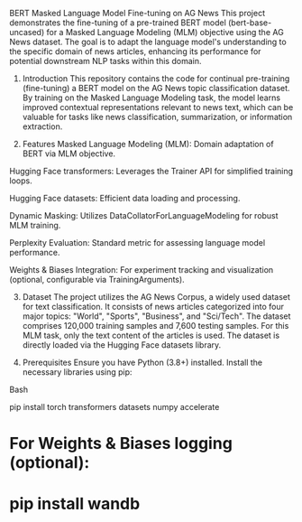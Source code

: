 BERT Masked Language Model Fine-tuning on AG News
This project demonstrates the fine-tuning of a pre-trained BERT model (bert-base-uncased) for a Masked Language Modeling (MLM) objective using the AG News dataset. The goal is to adapt the language model's understanding to the specific domain of news articles, enhancing its performance for potential downstream NLP tasks within this domain.

1. Introduction
This repository contains the code for continual pre-training (fine-tuning) a BERT model on the AG News topic classification dataset. By training on the Masked Language Modeling task, the model learns improved contextual representations relevant to news text, which can be valuable for tasks like news classification, summarization, or information extraction.

2. Features
Masked Language Modeling (MLM): Domain adaptation of BERT via MLM objective.

Hugging Face transformers: Leverages the Trainer API for simplified training loops.

Hugging Face datasets: Efficient data loading and processing.

Dynamic Masking: Utilizes DataCollatorForLanguageModeling for robust MLM training.

Perplexity Evaluation: Standard metric for assessing language model performance.

Weights & Biases Integration: For experiment tracking and visualization (optional, configurable via TrainingArguments).

3. Dataset
The project utilizes the AG News Corpus, a widely used dataset for text classification. It consists of news articles categorized into four major topics: "World", "Sports", "Business", and "Sci/Tech". The dataset comprises 120,000 training samples and 7,600 testing samples. For this MLM task, only the text content of the articles is used. The dataset is directly loaded via the Hugging Face datasets library.

4. Prerequisites
Ensure you have Python (3.8+) installed. Install the necessary libraries using pip:

Bash

pip install torch transformers datasets numpy accelerate
# For Weights & Biases logging (optional):
# pip install wandb